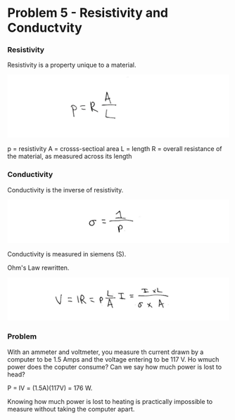 # Problem 5 - Resistivity and Conductvity

### Resistivity

Resistivity is a property unique to a material.

![Problem 5](resistivity-1-a.png)

p = resistivity
A = crosss-sectioal area
L = length
R = overall resistance of the material, as measured across its length

### Conductivity

Conductivity is the inverse of resistivity.

![Problem 5](conductivity-1-b.png)

Conductivity is measured in siemens (S).

Ohm's Law rewritten.

![Problem 5](ohms-law-rewritten-1-c.png)

### Problem

With an ammeter and voltmeter, you measure th current drawn by a computer to be 1.5 Amps and the voltage entering to be 117 V. Ho wmuch power does the coputer consume? Can we say how much power is lost to head?

P = IV = (1.5A)(117V) = 176 W. 

Knowing how much power is lost to heating is practically impossible to measure without taking the computer apart.

